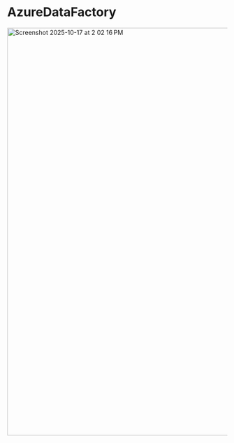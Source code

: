 # AzureDataFactory


<img width="1556" height="932" alt="Screenshot 2025-10-17 at 2 02 16 PM" src="https://github.com/user-attachments/assets/c7ae950c-d751-4b48-8245-404d5da10405" />
